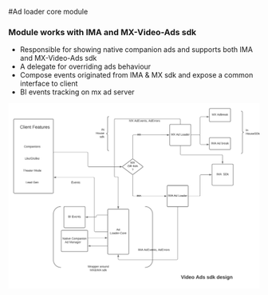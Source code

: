 #Ad loader core module 
### Module works with IMA and MX-Video-Ads sdk

- Responsible for showing native companion ads and supports both IMA and MX-Video-Ads sdk
- A delegate for overriding ads behaviour 
- Compose events originated from IMA & MX sdk and expose a common interface to client
- BI events tracking on mx ad server

![High Level integration diagram](docs/mx-in-stream-ads.png)






